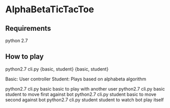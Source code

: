 # AlphaBetaTicTacToe

## Requirements

python 2.7

## How to play

python2.7 cli.py {basic, student} {basic, student}

Basic: User controller
Student: Plays based on alphabeta algorithm

python2.7 cli.py basic basic to play with another user
python2.7 cli.py basic student to move first against bot
python2.7 cli.py student basic to move second against bot
python2.7 cli.py student student to watch bot play itself
